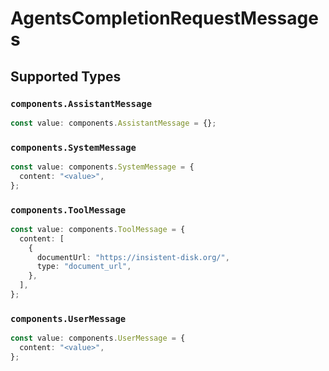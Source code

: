 # AgentsCompletionRequestMessages


## Supported Types

### `components.AssistantMessage`

```typescript
const value: components.AssistantMessage = {};
```

### `components.SystemMessage`

```typescript
const value: components.SystemMessage = {
  content: "<value>",
};
```

### `components.ToolMessage`

```typescript
const value: components.ToolMessage = {
  content: [
    {
      documentUrl: "https://insistent-disk.org/",
      type: "document_url",
    },
  ],
};
```

### `components.UserMessage`

```typescript
const value: components.UserMessage = {
  content: "<value>",
};
```

